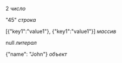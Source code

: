 2
_число_

"45"
_строка_

[{"key1":"value1"}, {"key1":"value1"}]
_массив_

null
_литерал_

{"name": "John"}
_объект_
